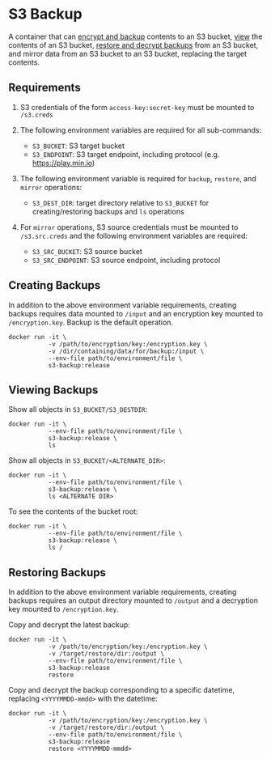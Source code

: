 S3 Backup
=========

A container that can [encrypt and backup](#creating-backups) contents to an S3 bucket,
[view](#viewing-backups) the contents of an S3 bucket,
[restore and decrypt backups](#restoring-backups) from an S3 bucket,
and mirror data from an S3 bucket to an S3 bucket, replacing the target contents.

Requirements
------------

1.  S3 credentials of the form `access-key:secret-key` must be mounted to `/s3.creds`

1.  The following environment variables are required for all sub-commands:

    - `S3_BUCKET`: S3 target bucket
    - `S3_ENDPOINT`: S3 target endpoint, including protocol (e.g. https://play.min.io)

1.  The following environment variable is required for `backup`, `restore`, and `mirror` operations:

    - `S3_DEST_DIR`: target directory relative to `S3_BUCKET` for creating/restoring backups and `ls` operations

1.  For `mirror` operations, S3 source credentials must be mounted to `/s3.src.creds` and the following environment variables are required:

    - `S3_SRC_BUCKET`: S3 source bucket
    - `S3_SRC_ENDPOINT`: S3 source endpoint, including protocol

Creating Backups
----------------

In addition to the above environment variable requirements,
creating backups requires data mounted to `/input` and an encryption key mounted to `/encryption.key`.
Backup is the default operation.

```
docker run -it \
           -v /path/to/encryption/key:/encryption.key \
           -v /dir/containing/data/for/backup:/input \
           --env-file path/to/environment/file \
           s3-backup:release
```

Viewing Backups
---------------

Show all objects in `S3_BUCKET/S3_DESTDIR`:

```
docker run -it \
           --env-file path/to/environment/file \
           s3-backup:release \
           ls
```

Show all objects in `S3_BUCKET/<ALTERNATE_DIR>`:

```
docker run -it \
           --env-file path/to/environment/file \
           s3-backup:release \
           ls <ALTERNATE DIR>
```

To see the contents of the bucket root:

```
docker run -it \
           --env-file path/to/environment/file \
           s3-backup:release \
           ls /
```

Restoring Backups
-----------------

In addition to the above environment variable requirements,
creating backups requires an output directory mounted to `/output` and a decryption key mounted to `/encryption.key`.

Copy and decrypt the latest backup:

```
docker run -it \
           -v /path/to/encryption/key:/encryption.key \
           -v /target/restore/dir:/output \
           --env-file path/to/environment/file \
           s3-backup:release
           restore
```

Copy and decrypt the backup corresponding to a specific datetime, replacing `<YYYYMMDD-mmdd>` with the datetime:

```
docker run -it \
           -v /path/to/encryption/key:/encryption.key \
           -v /target/restore/dir:/output \
           --env-file path/to/environment/file \
           s3-backup:release
           restore <YYYYMMDD-mmdd>
```
